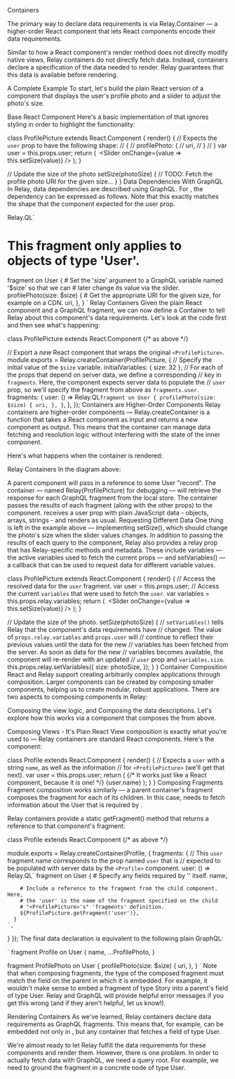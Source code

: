Containers

The primary way to declare data requirements is via Relay.Container — a higher-order React component that lets React components encode their data requirements.

Similar to how a React component's render method does not directly modify native views, Relay containers do not directly fetch data. Instead, containers declare a specification of the data needed to render. Relay guarantees that this data is available before rendering.

A Complete Example 
To start, let's build the plain React version of a <ProfilePicture> component that displays the user's profile photo and a slider to adjust the photo's size.

Base React Component 
Here's a basic implementation of <ProfilePicture> that ignores styling in order to highlight the functionality:

class ProfilePicture extends React.Component {
  render() {
    // Expects the `user` prop to have the following shape:
    // {
    //   profilePhoto: {
    //     uri,
    //   }
    // }
    var user = this.props.user;
    return (
      <View>
        <Image uri={user.profilePhoto.uri} width={...} />
        <Slider onChange={value => this.setSize(value)} />
      </View>
    );
  }

  // Update the size of the photo
  setSize(photoSize) {
    // TODO: Fetch the profile photo URI for the given size...
  }
}
Data Dependencies With GraphQL 
In Relay, data dependencies are described using GraphQL. For <ProfilePicture>, the dependency can be expressed as follows. Note that this exactly matches the shape that the component expected for the user prop.

Relay.QL`
  # This fragment only applies to objects of type 'User'.
  fragment on User {
    # Set the 'size' argument to a GraphQL variable named '$size' so that we can
    # later change its value via the slider.
    profilePhoto(size: $size) {
      # Get the appropriate URI for the given size, for example on a CDN.
      uri,
    },
  }
`
Relay Containers 
Given the plain React component and a GraphQL fragment, we can now define a Container to tell Relay about this component's data requirements. Let's look at the code first and then see what's happening:

class ProfilePicture extends React.Component {/* as above */}

// Export a *new* React component that wraps the original `<ProfilePicture>`.
module.exports = Relay.createContainer(ProfilePicture, {
  // Specify the initial value of the `$size` variable.
  initialVariables: {
    size: 32
  },
  // For each of the props that depend on server data, we define a corresponding
  // key in `fragments`. Here, the component expects server data to populate the
  // `user` prop, so we'll specify the fragment from above as `fragments.user`.
  fragments: {
    user: () => Relay.QL`
      fragment on User {
        profilePhoto(size: $size) {
          uri,
        },
      }
    `,
  },
});
Containers are Higher-Order Components 
Relay containers are higher-order components — Relay.createContainer is a function that takes a React component as input and returns a new component as output. This means that the container can manage data fetching and resolution logic without interfering with the state of the inner component.

Here's what happens when the container is rendered:

Relay Containers
In the diagram above:

A parent component will pass in a reference to some User "record".
The container — named Relay(ProfilePicture) for debugging — will retrieve the response for each GraphQL fragment from the local store.
The container passes the results of each fragment (along with the other props) to the <ProfilePicture> component.
<ProfilePicture> receives a user prop with plain JavaScript data - objects, arrays, strings - and renders as usual.
Requesting Different Data 
One thing is left in the example above — implementing setSize(), which should change the photo's size when the slider values changes. In addition to passing the results of each query to the component, Relay also provides a relay prop that has Relay-specific methods and metadata. These include variables — the active variables used to fetch the current props — and setVariables() — a callback that can be used to request data for different variable values.

class ProfilePicture extends React.Component {
  render() {
    // Access the resolved data for the `user` fragment.
    var user = this.props.user;
    // Access the current `variables` that were used to fetch the `user`.
    var variables = this.props.relay.variables;
    return (
      <View>
        <Image
          uri={user.profilePhoto.uri}
          width={variables.size}
        />
        <Slider onChange={value => this.setSize(value)} />
      </View>
    );
  }

  // Update the size of the photo.
  setSize(photoSize) {
    // `setVariables()` tells Relay that the component's data requirements have
    // changed. The value of `props.relay.variables` and `props.user` will
    // continue to reflect their previous values until the data for the new
    // variables has been fetched from the server. As soon as data for the new
    // variables becomes available, the component will re-render with an updated
    // `user` prop and `variables.size`.
    this.props.relay.setVariables({
      size: photoSize,
    });
  }
}
Container Composition 
React and Relay support creating arbitrarily complex applications through composition. Larger components can be created by composing smaller components, helping us to create modular, robust applications. There are two aspects to composing components in Relay:

Composing the view logic, and
Composing the data descriptions.
Let's explore how this works via a <Profile> component that composes the <ProfilePicture> from above.

Composing Views - It's Plain React 
View composition is exactly what you're used to — Relay containers are standard React components. Here's the <Profile> component:

class Profile extends React.Component {
  render() {
    // Expects a `user` with a string `name`, as well as the information
    // for `<ProfilePicture>` (we'll get that next).
    var user = this.props.user;
    return (
      <View>
        {/* It works just like a React component, because it is one! */}
        <ProfilePicture user={user} />
        <Text>{user.name}</Text>
      </View>
    );
  }
}
Composing Fragments 
Fragment composition works similarly — a parent container's fragment composes the fragment for each of its children. In this case, <Profile> needs to fetch information about the User that is required by <ProfilePicture>.

Relay containers provide a static getFragment() method that returns a reference to that component's fragment:

class Profile extends React.Component {/* as above */}

module.exports = Relay.createContainer(Profile, {
  fragments: {
    // This `user` fragment name corresponds to the prop named `user` that is
    // expected to be populated with server data by the `<Profile>` component.
    user: () => Relay.QL`
      fragment on User {
        # Specify any fields required by '<Profile>' itself.
        name,

        # Include a reference to the fragment from the child component. Here,
        # the 'user' is the name of the fragment specified on the child
        # "<ProfilePicture>'s" 'fragments' definition.
        ${ProfilePicture.getFragment('user')},
      }
    `,
  }
});
The final data declaration is equivalent to the following plain GraphQL:

`
  fragment Profile on User {
    name,
    ...ProfilePhoto,
  }

  fragment ProfilePhoto on User {
    profilePhoto(size: $size) {
      uri,
    },
  }
`
Note that when composing fragments, the type of the composed fragment must match the field on the parent in which it is embedded. For example, it wouldn't make sense to embed a fragment of type Story into a parent's field of type User. Relay and GraphQL will provide helpful error messages if you get this wrong (and if they aren't helpful, let us know!).

Rendering Containers 
As we've learned, Relay containers declare data requirements as GraphQL fragments. This means that, for example, <ProfilePicture> can be embedded not only in <Profile>, but any container that fetches a field of type User.

We're almost ready to let Relay fulfill the data requirements for these components and render them. However, there is one problem. In order to actually fetch data with GraphQL, we need a query root. For example, we need to ground the <Profile> fragment in a concrete node of type User.
